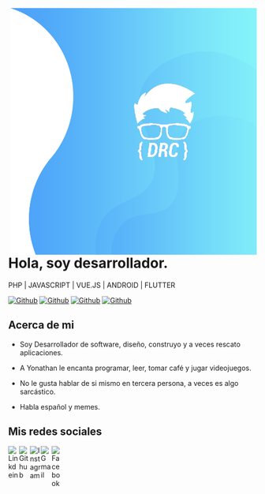 <img align="right" width="500" height="500" src="https://github.com/YONIFTSD/YONIFTSD/blob/master/img/home-banner-bg.png">


# Hola, soy desarrollador.

 PHP | JAVASCRIPT | VUE.JS | ANDROID | FLUTTER

[![Github](https://img.shields.io/github/followers/YONIFTSD?style=social)](https://github.com/YONIFTSD)
[![Github](https://img.shields.io/github/last-commit/YONIFTSD/YONIFTSD)](https://github.com/YONIFTSD/YONIFTSD)
[![Github](https://img.shields.io/github/stars/YONIFTSD/YONIFTSD?style=social)](https://github.com/YONIFTSD/YONIFTSD)
[![Github](https://img.shields.io/github/watchers/YONIFTSD/YONIFTSD?style=social)](https://github.com/YONIFTSD/YONIFTSD)



## Acerca de mi

- Soy Desarrollador de software, diseño, construyo y a veces rescato aplicaciones.

- A Yonathan le encanta programar, leer, tomar café y jugar videojuegos.

- No le gusta hablar de si mismo en tercera persona, a veces es algo sarcástico.

- Habla español y memes.


## Mis redes sociales


<a href="https://www.linkedin.com/in/yonathan-mc-653076198/">
  <img align="left" alt="Linkdein" width="22px" src="https://cdn.jsdelivr.net/npm/simple-icons@v3/icons/linkedin.svg" />
</a>
<a href="https://github.com/YONIFTSD/">
  <img align="left" alt="Github" width="22px" src="https://img.icons8.com/fluent/48/000000/github.png"/>
</a>

<a href="https://www.instagram.com/yonathanwilliammc/">
  <img align="left" alt="Instagram" width="22px" src="https://img.icons8.com/nolan/64/instagram-new.png"/>
</a>
<a href="mailto:yonathanwilliammc@gmail.com">
  <img align="left" alt="Gmail" width="22px" src="https://img.icons8.com/fluent/48/000000/gmail.png"/>
</a>
<a href="https://www.facebook.com/YonathanWilliamM">
  <img align="left" alt="Facebook" width="22px" src="https://img.icons8.com/android/24/000000/facebook.png"/>
</a>
